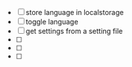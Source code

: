 * [ ] store language in localstorage
* [ ] toggle language
* [ ] get settings from a setting file
* [ ] 
* [ ] 
* [ ] 